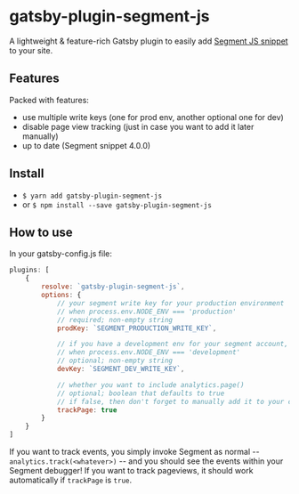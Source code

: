 # gatsby-plugin-segment-js
A lightweight & feature-rich Gatsby plugin to easily add [Segment JS snippet](https://segment.com/docs/sources/website/analytics.js/quickstart/) to your site.

## Features
Packed with features:
- use multiple write keys (one for prod env, another optional one for dev)
- disable page view tracking (just in case you want to add it later manually)
- up to date (Segment snippet 4.0.0)

## Install 
- `$ yarn add gatsby-plugin-segment-js`
- or `$ npm install --save gatsby-plugin-segment-js`

## How to use

In your gatsby-config.js file:
```javascript
plugins: [
    {
        resolve: `gatsby-plugin-segment-js`,
        options: {
            // your segment write key for your production environment
            // when process.env.NODE_ENV === 'production'
            // required; non-empty string
            prodKey: `SEGMENT_PRODUCTION_WRITE_KEY`,

            // if you have a development env for your segment account, paste that key here
            // when process.env.NODE_ENV === 'development'
            // optional; non-empty string
            devKey: `SEGMENT_DEV_WRITE_KEY`,

            // whether you want to include analytics.page()
            // optional; boolean that defaults to true
            // if false, then don't forget to manually add it to your codebase manually!
            trackPage: true
        }
    }
]
```

If you want to track events, you simply invoke Segment as normal -- `analytics.track(<whatever>)` -- and you should see the events within your Segment debugger!  If you want to track pageviews, it should work automatically if `trackPage` is `true`.
